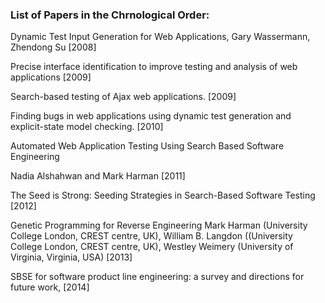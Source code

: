 
### List of Papers in the Chrnological Order:

Dynamic Test Input Generation for Web Applications,
Gary Wassermann, Zhendong Su [2008]

Precise interface identification to improve testing and analysis of web applications [2009] 

Search-based testing of Ajax web applications. [2009]

Finding bugs in web applications using dynamic test generation and explicit-state model checking. [2010]  

Automated Web Application Testing Using Search Based Software Engineering

Nadia Alshahwan and Mark Harman [2011]

The Seed is Strong: Seeding Strategies in Search-Based Software Testing [2012]

Genetic Programming for Reverse Engineering Mark Harman (University College London, CREST centre, UK), 
William B. Langdon ((University College London, CREST centre, UK), Westley Weimery (University of Virginia,
Virginia, USA) [2013]

SBSE for software product line engineering: a survey and directions for future work, [2014]
